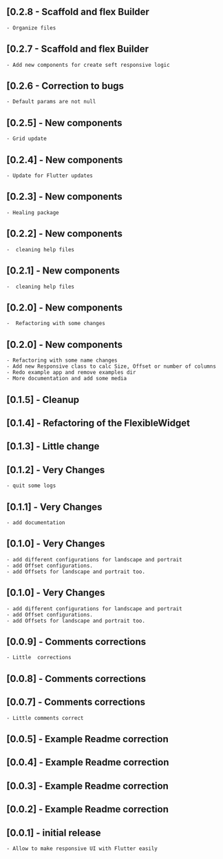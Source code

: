 ## [0.2.8 - Scaffold and flex Builder
    - Organize files
## [0.2.7 - Scaffold and flex Builder
    - Add new components for create seft responsive logic
## [0.2.6 - Correction to bugs
    - Default params are not null
## [0.2.5] - New components
    - Grid update
## [0.2.4] - New components
    - Update for Flutter updates
## [0.2.3] - New components
    - Healing package
## [0.2.2] - New components
    -  cleaning help files
## [0.2.1] - New components
    -  cleaning help files
## [0.2.0] - New components
    -  Refactoring with some changes
## [0.2.0] - New components 
    - Refactoring with some name changes
    - Add new Responsive class to calc Size, Offset or number of columns
    - Redo example app and remove examples dir
    - More documentation and add some media
## [0.1.5] - Cleanup
## [0.1.4] - Refactoring of the FlexibleWidget
## [0.1.3] - Little change
## [0.1.2] - Very Changes
    - quit some logs
## [0.1.1] - Very Changes
    - add documentation
## [0.1.0] - Very Changes
    - add different configurations for landscape and portrait
    - add Offset configurations.
    - add Offsets for landscape and portrait too.
## [0.1.0] - Very Changes
    - add different configurations for landscape and portrait
    - add Offset configurations.
    - add Offsets for landscape and portrait too.
## [0.0.9] - Comments corrections
    - Little  corrections
## [0.0.8] - Comments corrections
## [0.0.7] - Comments corrections
    - Little comments correct 
## [0.0.5] - Example Readme correction
## [0.0.4] - Example Readme correction
## [0.0.3] - Example Readme correction
## [0.0.2] - Example Readme correction
## [0.0.1] - initial release
    - Allow to make responsive UI with Flutter easily
